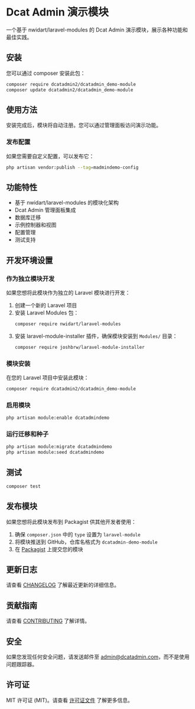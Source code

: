 # Dcat Admin 演示模块

一个基于 nwidart/laravel-modules 的 Dcat Admin 演示模块，展示各种功能和最佳实践。

## 安装

您可以通过 composer 安装此包：

```bash
composer require dcatadmin2/dcatadmin_demo-module
composer update dcatadmin2/dcatadmin_demo-module
```

## 使用方法

安装完成后，模块将自动注册。您可以通过管理面板访问演示功能。

### 发布配置

如果您需要自定义配置，可以发布它：

```bash
php artisan vendor:publish --tag=madmindemo-config
```

## 功能特性

- 基于 nwidart/laravel-modules 的模块化架构
- Dcat Admin 管理面板集成
- 数据库迁移
- 示例控制器和视图
- 配置管理
- 测试支持

## 开发环境设置

### 作为独立模块开发

如果您想将此模块作为独立的 Laravel 模块进行开发：

1. 创建一个新的 Laravel 项目
2. 安装 Laravel Modules 包：
   ```bash
   composer require nwidart/laravel-modules
   ```
3. 安装 laravel-module-installer 插件，确保模块安装到 `Modules/` 目录：
   ```bash
   composer require joshbrw/laravel-module-installer
   ```

### 模块安装

在您的 Laravel 项目中安装此模块：

```bash
composer require dcatadmin2/dcatadmin_demo-module
```

### 启用模块

```bash
php artisan module:enable dcatadmindemo
```

### 运行迁移和种子

```bash
php artisan module:migrate dcatadmindemo
php artisan module:seed dcatadmindemo
```

## 测试

```bash
composer test
```

## 发布模块

如果您想将此模块发布到 Packagist 供其他开发者使用：

1. 确保 `composer.json` 中的 `type` 设置为 `laravel-module`
2. 将模块推送到 GitHub，仓库名格式为 `dcatadmin-demo-module`
3. 在 [Packagist](https://packagist.org) 上提交您的模块

## 更新日志

请查看 [CHANGELOG](CHANGELOG.md) 了解最近更新的详细信息。

## 贡献指南

请查看 [CONTRIBUTING](CONTRIBUTING.md) 了解详情。

## 安全

如果您发现任何安全问题，请发送邮件至 admin@dcatadmin.com，而不是使用问题跟踪器。

## 许可证

MIT 许可证 (MIT)。请查看 [许可证文件](LICENSE.md) 了解更多信息。